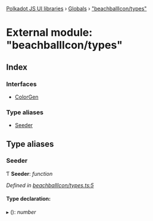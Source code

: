 [Polkadot JS UI libraries](../README.md) › [Globals](../globals.md) › ["beachballIcon/types"](_beachballicon_types_.md)

# External module: "beachballIcon/types"

## Index

### Interfaces

* [ColorGen](../interfaces/_beachballicon_types_.colorgen.md)

### Type aliases

* [Seeder](_beachballicon_types_.md#seeder)

## Type aliases

###  Seeder

Ƭ **Seeder**: *function*

*Defined in [beachballIcon/types.ts:5](https://github.com/polkadot-js/ui/blob/5ad56a95/packages/ui-shared/src/beachballIcon/types.ts#L5)*

#### Type declaration:

▸ (): *number*
